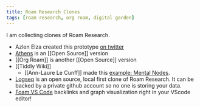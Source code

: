```yaml
---
title: Roam Research Clones
tags: [roam research, org roam, digital garden]
---
```


I am collecting clones of Roam Research.

- Azlen Elza created this prototype [on twitter](https://twitter.com/azlenelza/status/1256696567379062784)
- [Athens](https://github.com/athensresearch/athens) is an [[Open Source]] version
- [[Org Roam]] is another [[Open Source]] version
- [[Tiddly Wiki]]
  - [[Ann-Laure Le Cunff]] made this [example: Mental Nodes](https://www.mentalnodes.com/about).
- [Logseq](https://logseq.com/) is an open source, local first clone of Roam Research. It can be backed by a private github account so no one is storing your data.
- [Foam VS Code](https://foambubble.github.io/foam/) backlinks and graph visualization right in your VScode editor!
